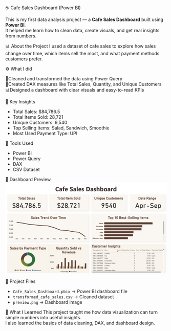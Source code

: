 ☕ Cafe Sales Dashboard (Power BI)

This is my first data analysis project — a **Cafe Sales Dashboard** built using **Power BI**.  
It helped me learn how to clean data, create visuals, and get real insights from numbers.

📊 About the Project
I used a dataset of cafe sales to explore how sales change over time, which items sell the most, and what payment methods customers prefer.

⚙️ What I did

🧹Cleaned and transformed the data using Power Query  
🧮Created DAX measures like Total Sales, Quantity, and Unique Customers  
📊Designed a dashboard with clear visuals and easy-to-read KPIs  

🧠 Key Insights
- Total Sales: $84,786.5  
- Total Items Sold: 28,721  
- Unique Customers: 9,540  
- Top Selling Items: Salad, Sandwich, Smoothie  
- Most Used Payment Type: UPI  

🧰 Tools Used
- Power BI  
- Power Query  
- DAX  
- CSV Dataset

📸 Dashboard Preview
![Dashboard Preview](preview.png)

📂 Project Files
- `Cafe_Sales_Dashboard.pbix` → Power BI dashboard file  
- `transformed_cafe_sales.csv` → Cleaned dataset  
- `preview.png` → Dashboard image  

🚀 What I Learned
This project taught me how data visualization can turn simple numbers into useful insights.  
I also learned the basics of data cleaning, DAX, and dashboard design.
